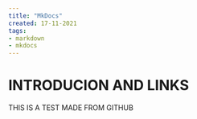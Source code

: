 ```yaml
---
title: "MkDocs"
created: 17-11-2021
tags:
- markdown
- mkdocs
---
```

# INTRODUCION AND LINKS


THIS IS A TEST MADE FROM GITHUB
